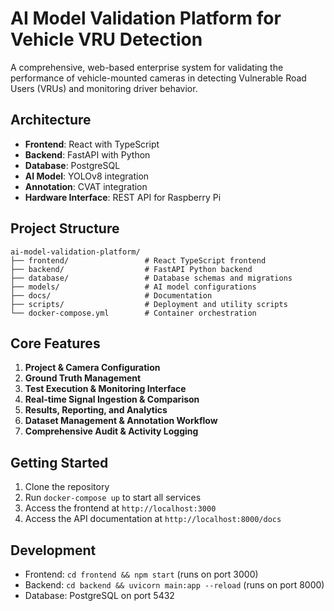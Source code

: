 # AI Model Validation Platform for Vehicle VRU Detection

A comprehensive, web-based enterprise system for validating the performance of vehicle-mounted cameras in detecting Vulnerable Road Users (VRUs) and monitoring driver behavior.

## Architecture

- **Frontend**: React with TypeScript
- **Backend**: FastAPI with Python
- **Database**: PostgreSQL
- **AI Model**: YOLOv8 integration
- **Annotation**: CVAT integration
- **Hardware Interface**: REST API for Raspberry Pi

## Project Structure

```
ai-model-validation-platform/
├── frontend/                 # React TypeScript frontend
├── backend/                  # FastAPI Python backend
├── database/                 # Database schemas and migrations
├── models/                   # AI model configurations
├── docs/                     # Documentation
├── scripts/                  # Deployment and utility scripts
└── docker-compose.yml        # Container orchestration
```

## Core Features

1. **Project & Camera Configuration**
2. **Ground Truth Management**
3. **Test Execution & Monitoring Interface**
4. **Real-time Signal Ingestion & Comparison**
5. **Results, Reporting, and Analytics**
6. **Dataset Management & Annotation Workflow**
7. **Comprehensive Audit & Activity Logging**

## Getting Started

1. Clone the repository
2. Run `docker-compose up` to start all services
3. Access the frontend at `http://localhost:3000`
4. Access the API documentation at `http://localhost:8000/docs`

## Development

- Frontend: `cd frontend && npm start` (runs on port 3000)
- Backend: `cd backend && uvicorn main:app --reload` (runs on port 8000)
- Database: PostgreSQL on port 5432